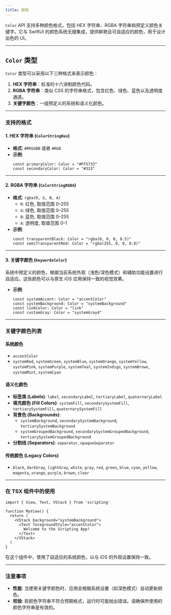 ```yaml
---
title: 颜色
---
```

`Color` API 支持多种颜色格式，包括 HEX 字符串、RGBA 字符串和预定义颜色关键字。它与 SwiftUI 的颜色系统无缝集成，提供鲜艳且可自适应的颜色，用于设计出色的 UI。

---

## `Color` 类型

`Color` 类型可以采用以下三种格式来表示颜色：

1. **HEX 字符串**：标准的十六进制颜色代码。
2. **RGBA 字符串**：类似 CSS 的字符串格式，包含红色、绿色、蓝色以及透明度通道。
3. **关键字颜色**：一组预定义的系统和语义化颜色。

---

### 支持的格式

#### 1. HEX 字符串 (`ColorStringHex`)

- **格式**: `#RRGGBB` 或者 `#RGB`
- **示例**:
  ```tsx
  const primaryColor: Color = "#FF5733"
  const secondaryColor: Color = "#333"
  ```

---

#### 2. RGBA 字符串 (`ColorStringRGBA`)

- **格式**: `rgba(R, G, B, A)`
  - `R`: 红色, 取值范围 0–255
  - `G`: 绿色, 取值范围 0–255
  - `B`: 蓝色, 取值范围 0–255
  - `A`: 透明度, 取值范围 0–1
- **示例**:
  ```tsx
  const transparentBlack: Color = "rgba(0, 0, 0, 0.5)"
  const semiTransparentRed: Color = "rgba(255, 0, 0, 0.8)"
  ```

---

#### 3. 关键字颜色 (`KeywordsColor`)

系统中预定义的颜色，根据当前系统外观（浅色/深色模式）和辅助功能设置进行自适应。这些颜色可以与原生 iOS 应用保持一致的视觉效果。

- **示例**:
  ```tsx
  const systemAccent: Color = "accentColor"
  const systemBackground: Color = "systemBackground"
  const linkColor: Color = "link"
  const customGray: Color = "systemGray4"
  ```

---

### 关键字颜色列表

#### 系统颜色
- `accentColor`
- `systemRed`, `systemGreen`, `systemBlue`, `systemOrange`, `systemYellow`, `systemPink`, `systemPurple`, `systemTeal`, `systemIndigo`, `systemBrown`, `systemMint`, `systemCyan`

#### 语义化颜色
- **标签类 (Labels)**: `label`, `secondaryLabel`, `tertiaryLabel`, `quaternaryLabel`  
- **填充颜色 (Fill Colors)**: `systemFill`, `secondarySystemFill`, `tertiarySystemFill`, `quaternarySystemFill`
- **背景色 (Backgrounds)**:
  - `systemBackground`, `secondarySystemBackground`, `tertiarySystemBackground`
  - `systemGroupedBackground`, `secondarySystemGroupedBackground`, `tertiarySystemGroupedBackground`
- **分割线 (Separators)**: `separator`, `opaqueSeparator`

#### 传统颜色 (Legacy Colors)
- `black`, `darkGray`, `lightGray`, `white`, `gray`, `red`, `green`, `blue`, `cyan`, `yellow`, `magenta`, `orange`, `purple`, `brown`, `clear`

---

### 在 TSX 组件中的使用

```tsx
import { View, Text, VStack } from 'scripting'

function MyView() {
  return (
    <VStack background="systemBackground">
      <Text foregroundStyle="accentColor">
        Welcome to the Scripting App!
      </Text>
    </VStack>
  )
}
```

在这个组件中，使用了自适应的系统颜色，以与 iOS 的外观设置保持一致。

---

### 注意事项
- **性能**: 当使用关键字颜色时，应用会根据系统设置（如深色模式）自动更新颜色。
- **校验**: 若颜色字符串不符合预期格式，运行时可能抛出错误。请确保所使用的颜色字符串是有效的。